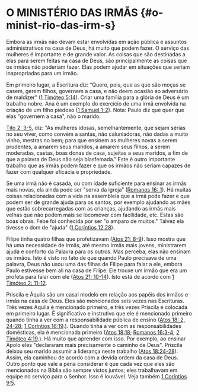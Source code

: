 # O MINISTÉRIO DAS IRMÃS {#o-minist-rio-das-irm-s}

Embora as irmãs não devam estar envolvidas em ação pública e assuntos administrativos na casa de Deus, há muito que podem fazer. O serviço das mulheres é importante e de grande valor. As coisas que são destinadas a elas para serem feitas na casa de Deus, são principalmente as coisas que os irmãos não poderiam fazer. Elas podem ajudar em situações que seriam inapropriadas para um irmão.

Em primeiro lugar, a Escritura diz: “Quero, pois, que as que são moças se casem, gerem filhos, governem a casa, e não deem ocasião ao adversário de maldizer” ([1 Timóteo 5:14](http://bibliaonline.com.br/acf/1tm/5/14)). Criar uma família para a glória de Deus é um trabalho nobre. Ana é um exemplo do exercício de uma irmã envolvida na criação de um filho piedoso ([1 Samuel 1-2](http://bibliaonline.com.br/acf/1sm/1/-2)). Nota: Paulo diz que quer que elas &quot;governem a casa&quot;, não o marido.

[Tito 2: 3-5](http://bibliaonline.com.br/acf/tt/2/3-5), diz: &quot;As mulheres idosas, semelhantemente, que sejam sérias no seu viver, como convém a santas, não caluniadoras, não dadas a muito vinho, mestras no bem; para que ensinem as mulheres novas a serem prudentes, a amarem seus maridos, a amarem seus filhos, a serem moderadas, castas, boas donas de casa, sujeitas a seus maridos, a fim de que a palavra de Deus não seja blasfemada.&quot; Este é outro importante trabalho que as irmãs podem fazer e que os irmãos não seriam capazes de fazer com qualquer eficácia e propriedade.

Se uma irmã não é casada, ou com idade suficiente para ensinar as irmãs mais novas, ela ainda pode ser &quot;serva da igreja” ([Romanos 16: 1](http://bibliaonline.com.br/acf/rm/16/1)). Há muitas coisas relacionadas com a vida na assembleia que a irmã pode fazer e que podem ser de grande ajuda para os santos, por exemplo ajudando as mães que estão sobrecarregadas com as crianças, ajudando as irmãs mais velhas que não podem mais se locomover com facilidade, etc. Estas são boas obras. Febe foi conhecida por ser &quot;o amparo de muitos.&quot; Talvez ela tivesse o dom de &quot;ajuda&quot; ([1 Coríntios 12:28](http://bibliaonline.com.br/acf/1co/12/28)).

Filipe tinha quatro filhas que profetizavam ([Atos 21: 8-9](http://bibliaonline.com.br/acf/atos/21/8-9)). Isso mostra que há uma necessidade de irmãs, até mesmo irmãs mais jovens, ministrarem ajuda e conforto da Palavra para os outros. Mas perceba, elas não ensinam os irmãos. Isto é visto no fato de que quando Paulo precisava de uma palavra, Deus não usou uma das filhas de Filipe para falar a ele, embora Paulo estivesse bem ali na casa de Filipe. Ele trouxe um irmão que era um profeta para falar com ele ([Atos 21: 10-14](http://bibliaonline.com.br/acf/atos/21/10-14)). Isto está de acordo com [1 Timóteo 2: 11-12](http://bibliaonline.com.br/acf/1tm/2/11-12).

Priscila e Áquila são um casal modelo em relação aos papéis dos irmãos e irmãs na casa de Deus. Eles são mencionados seis vezes nas Escrituras. Três vezes Aquila é mencionado primeiro, e três vezes Priscila é colocada em primeiro lugar. É significativo e instrutivo que ele é mencionado primeiro quando tinha a ver com a responsabilidade pública de ensino ([Atos 18: 2, 24-28](http://bibliaonline.com.br/acf/atos/18/2,24,28); [1 Coríntios 16:19](http://bibliaonline.com.br/acf/1co/16/19).). Quando tinha a ver com as responsabilidades domésticas, ela é mencionada primeiro ([Atos 18:18](http://bibliaonline.com.br/acf/atos/18/18); [Romanos 16:3-4](http://bibliaonline.com.br/acf/rm/16/3-4); [2 Timóteo 4:19](http://bibliaonline.com.br/acf/2tm/4/19).). Há muito que aprender com isso. Por exemplo, ao ensinar Apolo eles &quot;declararam mais precisamente o caminho de Deus&quot;. Priscila deixou seu marido assumir a liderança neste trabalho ([Atos 18:24-28](http://bibliaonline.com.br/acf/atos/18/24-28)). Assim, ela caminhou de acordo com a devida ordem da casa de Deus. Outro ponto que vale a pena considerar é que cada vez que eles são mencionados na Bíblia são sempre vistos juntos; eles trabalhavam em equipe no serviço para o Senhor. Isso é louvável. Veja também [1 Coríntios 9:5](http://bibliaonline.com.br/acf/1co/9/5).